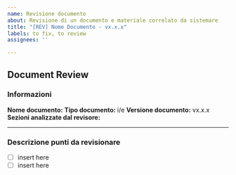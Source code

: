 ```yaml
---
name: Revisione documento
about: Revisione di un documento e materiale correlato da sistemare
title: "[REV] Nome Documento - vx.x.x"
labels: to fix, to review
assignees: ''

---
```


## Document Review

### Informazioni

**Nome documento:** 
**Tipo documento:** i/e
**Versione documento:** vx.x.x
**Sezioni analizzate dal revisore:** 

---

### Descrizione punti da revisionare

- [ ] insert here
- [ ] insert here
